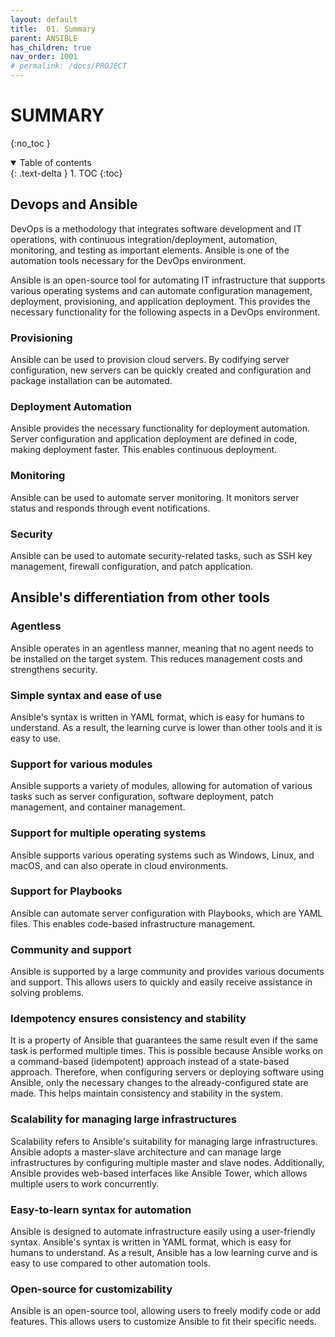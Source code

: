 ```yaml
---
layout: default
title:  01. Summary
parent: ANSIBLE
has_children: true
nav_order: 1001
# permalink: /docs/PROJECT
---
```


# SUMMARY

{:no_toc }

<details open markdown="block">  
  <summary>
    Table of contents
  </summary>
  {: .text-delta }
1. TOC  
{:toc}
</details>

## Devops and Ansible

DevOps is a methodology that integrates software development and IT operations, with continuous integration/deployment, automation, monitoring, and testing as important elements. Ansible is one of the automation tools necessary for the DevOps environment.

Ansible is an open-source tool for automating IT infrastructure that supports various operating systems and can automate configuration management, deployment, provisioning, and application deployment. This provides the necessary functionality for the following aspects in a DevOps environment.

### Provisioning  

Ansible can be used to provision cloud servers. By codifying server configuration, new servers can be quickly created and configuration and package installation can be automated.

### Deployment Automation

Ansible provides the necessary functionality for deployment automation. Server configuration and application deployment are defined in code, making deployment faster. This enables continuous deployment.

### Monitoring  

Ansible can be used to automate server monitoring. It monitors server status and responds through event notifications.

### Security

Ansible can be used to automate security-related tasks, such as SSH key management, firewall configuration, and patch application.

## Ansible's differentiation from other tools

### Agentless

Ansible operates in an agentless manner, meaning that no agent needs to be installed on the target system. This reduces management costs and strengthens security.

### Simple syntax and ease of use

Ansible's syntax is written in YAML format, which is easy for humans to understand. As a result, the learning curve is lower than other tools and it is easy to use.

### Support for various modules

Ansible supports a variety of modules, allowing for automation of various tasks such as server configuration, software deployment, patch management, and container management.

### Support for multiple operating systems

Ansible supports various operating systems such as Windows, Linux, and macOS, and can also operate in cloud environments.

### Support for Playbooks

Ansible can automate server configuration with Playbooks, which are YAML files. This enables code-based infrastructure management.

### Community and support

Ansible is supported by a large community and provides various documents and support. This allows users to quickly and easily receive assistance in solving problems.

### Idempotency ensures consistency and stability

It is a property of Ansible that guarantees the same result even if the same task is performed multiple times. This is possible because Ansible works on a command-based (idempotent) approach instead of a state-based approach. Therefore, when configuring servers or deploying software using Ansible, only the necessary changes to the already-configured state are made. This helps maintain consistency and stability in the system.

### Scalability for managing large infrastructures  

Scalability refers to Ansible's suitability for managing large infrastructures. Ansible adopts a master-slave architecture and can manage large infrastructures by configuring multiple master and slave nodes. Additionally, Ansible provides web-based interfaces like Ansible Tower, which allows multiple users to work concurrently.

### Easy-to-learn syntax for automation

Ansible is designed to automate infrastructure easily using a user-friendly syntax. Ansible's syntax is written in YAML format, which is easy for humans to understand. As a result, Ansible has a low learning curve and is easy to use compared to other automation tools.

### Open-source for customizability

Ansible is an open-source tool, allowing users to freely modify code or add features. This allows users to customize Ansible to fit their specific needs.
